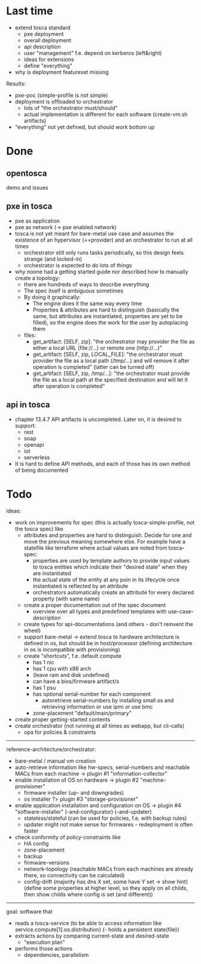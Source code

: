 # Last time

- extend tosca standard
  - pxe deployment
  - overall deployment
  - api description
  - user "management" f.e. depend on kerberos (left&right)
  - ideas for extensions
  - define "everything"
- why is deployment featureset missing

Results:
- pxe-poc (simple-profile is not simple)
- deployment is offloaded to orchestrator
  - lots of "the orchestrator must/should"
  - actual implementation is different for each software (create-vm.sh artifacts)
- "everything" not yet defined, but should work bottom up

# Done

## opentosca
demo and issues

## pxe in tosca

- pxe as application
- pxe as network (-> pxe enabled network)
- tosca is not yet meant for bare-metal use case and assumes the existence of an hypervisor (==provider) and an orchestrator to run at all times
  - orchestrator still only runs tasks periodically, so this design feels strange (and locked-in)
  - orchestrator is expected to do lots of things
- why noone had a getting started guide nor described how to manually create a topology:
  - there are hundreds of ways to describe everything
  - The spec itself is ambiguous sometimes
  - By doing it graphically:
    - The engine does it the same way every time
    - Properties & attributes are hard to distinguish (basically the same, but attributes are instantiated, properties are yet to be filled), so the engine does the work for the user by autoplacing them
  - files:
    - get_artifact: [SELF, zip]: "the orchestrator may provider the file as either a local URL (file://...) or remote one (http://...)"
    - get_artifact: [SELF, zip, LOCAL_FILE]: "the orchestrator must provider the file as a local path (/tmp/...) and will remove it after operation is completed" (latter can be turned off)
    - get_artifact: [SELF, zip, /tmp/...]: "the orchestrator must provide the file as a local path at the specified destination and will let it after operation is completed"


## api in tosca

- chapter 13.4.7 API artifacts is uncompleted. Later on, it is desired to support:
  - rest
  - soap
  - openapi
  - iot
  - serverless
- It is hard to define API methods, and each of those has its own method of being documented

# Todo

ideas:
- work on improvements for spec (this is actually tosca-simple-profile, not the tosca spec) like
  - attributes and properties are hard to distinguish. Decide for one and move the previous meaning somewhere else. For example have a statefile like terraform where actual values are noted
    from tosca-spec:
    - properties are used by template authors to provide input values to tosca entities which indicate their "desired state" when they are instantiated
    - the actual state of the entity at any poin in its lifecycle once instantiated is reflected by an attribute
    - orchestrators automatically create an attribute for every declared property (with same name)
  - create a proper documentation out of the spec document
    - overview over all types and predefined templates with use-case-description
  - create types for api-documentations (and others - don't reinvent the wheel)
  - support bare-metal -> extend tosca to hardware
    architecture is defined in os, but should be in host/processor
    (defining architecture in os is incompatible with provisioning)
  - create "shortcuts", f.e. default compute
    - has 1 nic
    - has 1 cpu with x86 arch
    - (leave ram and disk undefined)
    - can have a bios/firmware artifact/s
    - has 1 psu
    - has optional serial-number for each component
      - autoretrieve serial-numbers by installing small os and retrieving information or use ipmi or use bmc
    - zone-placement "default/main/primary"
- create proper getting-started contents
- create orchestrator (not running at all times as webapp, but cli-calls)
  - opa for policies & constraints
---
reference-architecture/orchestrator:
- bare-metal / manual vm creation
- auto-retrieve information like hw-specs, serial-numbers and reachable MACs from each machine
  -> plugin #1 "information-collector"
- enable installation of OS on hardware
  -> plugin #2 "machine-provisioner"
  - firmware installer (up- and downgrades)
  - os installer
  ?> plugin #3 "storage-provisioner" 
- enable application installation and configuration on OS
  -> plugin #4 "software-installer" (-and-configurator) (-and-updater)
  - stateless/stateful (can be used for policies, f.e. with backup rules)
  - updater might not make sense for firmwares - redeployment is often faster
- check conformity of policy-constraints like
  - HA config
  - zone-placement
  - backup
  - firmware-versions
  - network-topology (reachable MACs from each machines are already there, so connectivity can be calculated)
  - config-drift (majority has dns X set, some have Y set -> show hint)
    (define some properties at higher level, so they apply on all childs, then show childs where config is set (and different))
---
goal:
software that
  - reads a tosca-service (to be able to access information like service.compute[1].os.distribution)
  (- holds a persistent state(file))
  - extracts actions by comparing current-state and desired-state
    - "execution plan"
  - performs those actions
    - dependencies, parallelism
